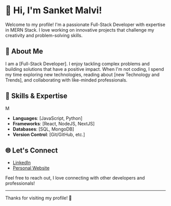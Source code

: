 # 👋 Hi, I'm Sanket Malvi!

Welcome to my profile! I'm a passionate Full-Stack Developer with expertise in MERN Stack. I love working on innovative projects that challenge my creativity and problem-solving skills.

## 🚀 About Me

I am a [Full-Stack Developer]. I enjoy tackling complex problems and building solutions that have a positive impact. When I'm not coding, I spend my time exploring new technologies, reading about [new Technology and Trends], and collaborating with like-minded professionals.


## 💼 Skills & Expertise
M
- **Languages**: [JavaScript, Python]
- **Frameworks**: [React, NodeJS, NextJS]
- **Databases**: [SQL, MongoDB]
- **Version Control**: [Git/GitHub, etc.]


## 🌐 Let's Connect

- [LinkedIn](https://www.linkedin.com/in/sanket-malvi/)
- [Personal Website]([link-to-website](https://porfolio-website-delta.vercel.app/))

Feel free to reach out, I love connecting with other developers and professionals!

---

Thanks for visiting my profile! 👋
